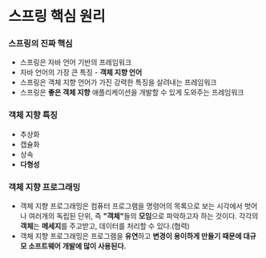 # 스프링 핵심 원리

### 스프링의 진짜 핵심
- 스프링은 자바 언어 기반의 프레임워크
- 자바 언어의 가장 큰 특징 - <strong>객체 지향 언어</strong>
- 스프링은 객체 지향 언어가 가진 강력한 특징을 살려내는 프레임워크
- 스프링은 <strong>좋은 객체 지향</strong> 애플리케이션을 개발할 수 있게 도와주는 프레임워크

### 객체 지향 특징
- 추상화
- 캡슐화
- 상속
- <strong>다형성</strong>

### 객체 지향 프로그래밍
- 객체 지향 프로그래밍은 컴퓨터 프로그램을 명령어의 목록으로 보는 시각에서 벗어나 여러개의 독립된 단위, 즉 <strong>"객체"</strong>들의 <strong>모임</strong>으로 파악하고자 하는 것이다. 각각의 <strong>객체</strong>는 <strong>메세지</strong>를 주고받고, 데이터를 처리할 수 있다.(협력)
- 객체 지향 프로그래밍은 프로그램을 <strong>유연</strong>하고 <strong>변경<strong>이 용이하게 만들기 때문에 대규모 소프트웨어 개발에 많이 사용된다. 
